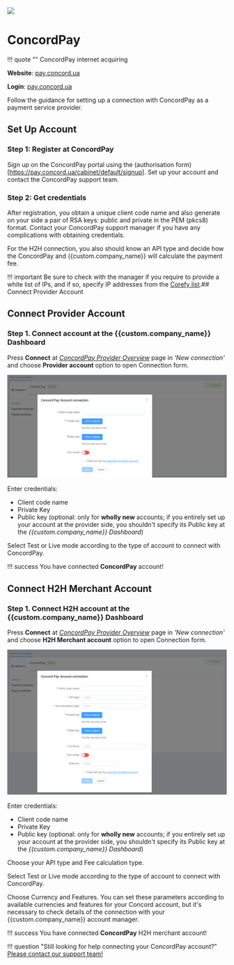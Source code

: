 <img src="https://static.openfintech.io/payment_providers/concordpay/logo.png?w=400" width="400px" >

# ConcordPay

!!! quote ""
    ConcordPay internet acquiring

**Website**: [pay.concord.ua](https://pay.concord.ua/)

**Login**: [pay.concord.ua](https://pay.concord.ua/cabinet/default/login)

Follow the guidance for setting up a connection with ConcordPay as a payment service provider.

## Set Up Account

### Step 1: Register at ConcordPay

Sign up on the ConcordPay portal using the (authorisation form)[https://pay.concord.ua/cabinet/default/signup]. Set up your account and contact the ConcordPay support team.

### Step 2: Get credentials

After registration, you obtain a unique client code name and also generate on your side a pair of RSA keys: public and private in the PEM (pkcs8) format. Contact your ConcordPay support manager if you have any complications with obtaining credentials.

For the H2H connection, you also should know an API type and decide how the ConcordPay and {{custom.company_name}} will calculate the payment fee.

!!! important
    Be sure to check with the manager if you require to provide a white list of IPs, and if so, specify IP addresses from the [Corefy list](/integration/ips/).## Connect Provider Account

## Connect Provider Account

### Step 1. Connect account at the {{custom.company_name}} Dashboard

Press **Connect** at [*ConcordPay Provider Overview*]({{custom.dashboard_base_url}}connect-directory/payment-providers/concordpay/general) page in *'New connection'* and choose **Provider account** option to open Connection form.

![Connect](images/provider-account.png)

Enter credentials:

* Client code name
* Private Key
* Public key (optional: only for **wholly new** accounts; if you entirely set up your account at the provider side, you shouldn't specify its Public key at the *{{custom.company_name}} Dashboard*)

Select Test or Live mode according to the type of account to connect with ConcordPay.

!!! success
    You have connected **ConcordPay** account!

## Connect H2H Merchant Account

### Step 1. Connect H2H account at the {{custom.company_name}} Dashboard

Press **Connect** at [*ConcordPay Provider Overview*]({{custom.dashboard_base_url}}connect-directory/payment-providers/concordpay/general) page in *'New connection'* and choose **H2H Merchant account** option to open Connection form.

![Connect](images/h2h-merchant-account.png)

Enter credentials:

* Client code name
* Private Key
* Public key (optional: only for **wholly new** accounts; if you entirely set up your account at the provider side, you shouldn't specify its Public key at the *{{custom.company_name}} Dashboard*)

Choose your API type and Fee calculation type.

Select Test or Live mode according to the type of account to connect with ConcordPay.

Choose Currency and Features. You can set these parameters according to available currencies and features for your Concord account, but it's necessary to check details of the connection with your {{custom.company_name}} account manager.

!!! success
    You have connected **ConcordPay** H2H merchant account!

!!! question "Still looking for help connecting your ConcordPay account?"
    <!--email_off-->[Please contact our support team!](mailto:{{custom.support_email}})<!--/email_off-->
